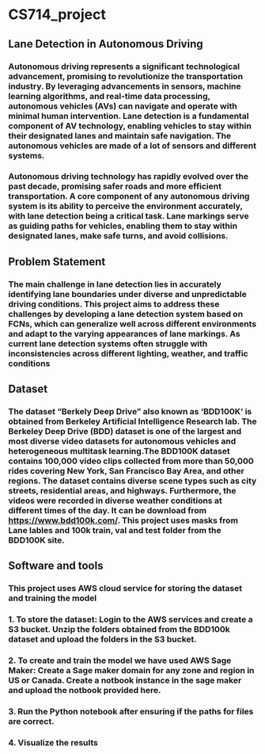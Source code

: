 # CS714_project
## Lane Detection in Autonomous Driving
### Autonomous driving represents a significant technological advancement, promising to revolutionize the transportation industry. By leveraging advancements in sensors, machine learning algorithms, and real-time data processing, autonomous vehicles (AVs) can navigate and operate with minimal human intervention. Lane detection is a fundamental component of AV technology, enabling vehicles to stay within their designated lanes and maintain safe navigation. The autonomous vehicles are made of a lot of sensors and different systems.
### Autonomous driving technology has rapidly evolved over the past decade, promising safer roads and more efficient transportation. A core component of any autonomous driving system is its ability to perceive the environment accurately, with lane detection being a critical task. Lane markings serve as guiding paths for vehicles, enabling them to stay within designated lanes, make safe turns, and avoid collisions.
## Problem Statement
### The main challenge in lane detection lies in accurately identifying lane boundaries under diverse and unpredictable driving conditions. This project aims to address these challenges by developing a lane detection system based on FCNs, which can generalize well across different environments and adapt to the varying appearances of lane markings. As current lane detection systems often struggle with inconsistencies across different lighting, weather, and traffic conditions
## Dataset
### The dataset “Berkely Deep Drive” also known as ‘BDD100K’ is obtained from Berkeley Artificial Intelligence Research lab. The Berkeley Deep Drive (BDD) dataset is one of the largest and most diverse video datasets for autonomous vehicles and heterogeneous multitask learning.The BDD100K dataset contains 100,000 video clips collected from more than 50,000 rides covering New York, San Francisco Bay Area, and other regions. The dataset contains diverse scene types such as city streets, residential areas, and highways. Furthermore, the videos were recorded in diverse weather conditions at different times of the day. It can be download from https://www.bdd100k.com/. This project uses masks from Lane lables and 100k train, val and test folder from the BDD100K site. 
## Software and tools
### This project uses AWS cloud service for storing the dataset and training the model
### 1. To store the dataset: Login to the AWS services and create a S3 bucket. Unzip the folders obtained from the BDD100k dataset and upload the folders in the S3 bucket.
### 2. To create and train the model we have used AWS Sage Maker: Create a Sage maker domain for any zone and region in US or Canada. Create a notbook instance in the sage maker and upload the notbook provided here.
### 3. Run the Python notebook after ensuring if the paths for files are correct.

### 4. Visualize the results
